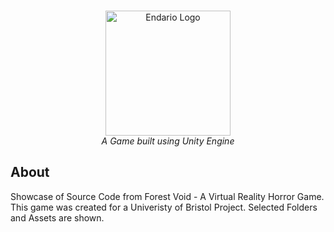 <br>

<p align="center">
  <img src="https://www.joshuacripps.co.uk/images/External/ForestVoidLogoBlack.png" alt="Endario Logo" height="200px"><br/>
    <i>A Game built using Unity Engine</i>
</p>


## About
Showcase of Source Code from Forest Void - A Virtual Reality Horror Game. This game was created for a Univeristy of Bristol Project. Selected Folders and Assets are shown.
